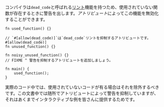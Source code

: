 <!-- The compiler provides a `dead_code`
[*lint*][lint] that will warn
about unused functions. An *attribute* can be used to disable the lint. -->
コンパイラは`dead_code`と呼ばれる[リント][lint]機能を持つため、使用されていない関数が存在するときに警告を出します。*アトリビュート*によってこの機能を無効化することができます。

``` rust,editable
fn used_function() {}

// `#[allow(dead_code)]`は`dead_code`リントを抑制するアトリビュートです。
#[allow(dead_code)]
fn unused_function() {}

fn noisy_unused_function() {}
// FIXME ^ 警告を抑制するアトリビュートを追加しましょう。

fn main() {
    used_function();
}

```

<!-- Note that in real programs, you should eliminate dead code. In these examples
we'll allow dead code in some places because of the interactive nature of the
examples. -->
実際のコード中では、使用されていないコードが有る場合はそれを除外するべきです。この文書中では随所でアトリビュートによって警告を抑制していますが、それはあくまでインタラクティブな例を皆さんに提供するためです。

[lint]: https://en.wikipedia.org/wiki/Lint_%28software%29
